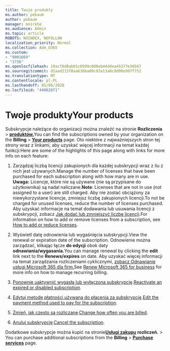 ```yaml
---
title: Twoje produkty
ms.author: pebaum
author: pebaum
manager: mnirkhe
ms.audience: Admin
ms.topic: article
ROBOTS: NOINDEX, NOFOLLOW
localization_priority: Normal
ms.collection: Adm_O365
ms.custom:
- "9001669"
- "3736"
ms.openlocfilehash: 19acf6d8ab01c0599c088eb44ddea45377e36567
ms.sourcegitcommit: d1aad215f8aa636ba89c93a13a0c9d90e997f752
ms.translationtype: MT
ms.contentlocale: pl-PL
ms.lasthandoff: 05/06/2020
ms.locfileid: "44062871"
---
```

# <a name="your-products"></a><span data-ttu-id="5c0bd-102">Twoje produkty</span><span class="sxs-lookup"><span data-stu-id="5c0bd-102">Your products</span></span>

<span data-ttu-id="5c0bd-103">Subskrypcje należące do organizacji można znaleźć na stronie **Rozliczenia** > **[produktów.](https://go.microsoft.com/fwlink/p/?linkid=842054)**</span><span class="sxs-lookup"><span data-stu-id="5c0bd-103">You can find the subscriptions owned by your organization on the **Billing** > **[Your products](https://go.microsoft.com/fwlink/p/?linkid=842054)** page.</span></span> <span data-ttu-id="5c0bd-104">Oto niektóre z najważniejszych stron tej strony wraz z linkami, aby uzyskać więcej informacji na temat każdej funkcji:</span><span class="sxs-lookup"><span data-stu-id="5c0bd-104">Here are some of the highlights of this page along with links for more info on each feature:</span></span>

1. <span data-ttu-id="5c0bd-105">Zarządzaj liczbą licencji zakupionych dla każdej subskrypcji wraz z ilu z nich jest używanych.</span><span class="sxs-lookup"><span data-stu-id="5c0bd-105">Manage the number of licenses that have been purchased for each subscription along with how many are in use.</span></span>  <span data-ttu-id="5c0bd-106">**Uwaga:** Licencje, które nie są używane (nie są przypisane do użytkownika) są nadal naliczane.</span><span class="sxs-lookup"><span data-stu-id="5c0bd-106">**Note**: Licenses that are not in use (not assigned to a user) are still charged.</span></span>  <span data-ttu-id="5c0bd-107">Aby nie zostać obciążony za niewykorzystane licencje, zmniejsz liczbę zakupionych licencji.</span><span class="sxs-lookup"><span data-stu-id="5c0bd-107">To not be charged for unused licenses, reduce the number of licenses purchased.</span></span> <span data-ttu-id="5c0bd-108">Aby uzyskać informacje na temat dodawania lub usuwania licencji z subskrypcji, zobacz [Jak dodać lub zmniejszyć liczbę licencji](https://docs.microsoft.com/alchemyinsights/how-to-add-or-reduce-licenses).</span><span class="sxs-lookup"><span data-stu-id="5c0bd-108">For information on how to add or remove licenses from a subscription, see [How to add or reduce licenses](https://docs.microsoft.com/alchemyinsights/how-to-add-or-reduce-licenses).</span></span>

2. <span data-ttu-id="5c0bd-109">Wyświetl datę odnowienia lub wygaśnięcia subskrypcji.</span><span class="sxs-lookup"><span data-stu-id="5c0bd-109">View the renewal or expiration date of the subscription.</span></span>  <span data-ttu-id="5c0bd-110">Odnowienie można zarządzać, klikając łącze **do edycji** obok daty **odnawiania/wygasania.**</span><span class="sxs-lookup"><span data-stu-id="5c0bd-110">You can manage renewal by clicking the **edit** link next to the **Renews/expires** on date.</span></span>  <span data-ttu-id="5c0bd-111">Aby uzyskać więcej informacji na temat zarządzania rozliczeniami cyklicznymi, [zobacz Odnawianie usługi Microsoft 365 dla firm.](https://go.microsoft.com/fwlink/?linkid=2119216)</span><span class="sxs-lookup"><span data-stu-id="5c0bd-111">See [Renew Microsoft 365 for business](https://go.microsoft.com/fwlink/?linkid=2119216) for more info on how to manage recurring billing.</span></span>

3. <span data-ttu-id="5c0bd-112">[Ponownie uaktywnić wygasłą lub wyłączona subskrypcję](https://go.microsoft.com/fwlink/?linkid=2117519).</span><span class="sxs-lookup"><span data-stu-id="5c0bd-112">[Reactivate an expired or disabled subscription](https://go.microsoft.com/fwlink/?linkid=2117519).</span></span>

4. <span data-ttu-id="5c0bd-113">[Edytuj metodę płatności używaną do płacenia za subskrypcję](https://go.microsoft.com/fwlink/?linkid=2117167).</span><span class="sxs-lookup"><span data-stu-id="5c0bd-113">[Edit the payment method used to pay for the subscription](https://go.microsoft.com/fwlink/?linkid=2117167).</span></span>

5. <span data-ttu-id="5c0bd-114">[Zmień, jak często są rozliczane](https://go.microsoft.com/fwlink/?linkid=2119112).</span><span class="sxs-lookup"><span data-stu-id="5c0bd-114">[Change how often you are billed](https://go.microsoft.com/fwlink/?linkid=2119112).</span></span>

6. <span data-ttu-id="5c0bd-115">[Anuluj subskrypcję](https://go.microsoft.com/fwlink/?linkid=2119113).</span><span class="sxs-lookup"><span data-stu-id="5c0bd-115">[Cancel the subscription](https://go.microsoft.com/fwlink/?linkid=2119113).</span></span>

<span data-ttu-id="5c0bd-116">Dodatkowe subskrypcje można kupić na stronie[**Usługi zakupu**](https://go.microsoft.com/fwlink/p/?linkid=868433) **rozliczeń.** > </span><span class="sxs-lookup"><span data-stu-id="5c0bd-116">You can purchase additional subscriptions from the **Billing** > [**Purchase services**](https://go.microsoft.com/fwlink/p/?linkid=868433) page.</span></span>
